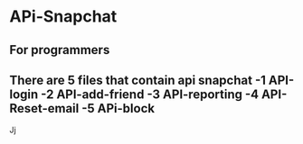 # APi-Snapchat
For programmers
-
There are 5 files that contain api snapchat
-1 API-login 
-2 API-add-friend
-3 API-reporting
-4 API-Reset-email
-5 APi-block
-
Jj
